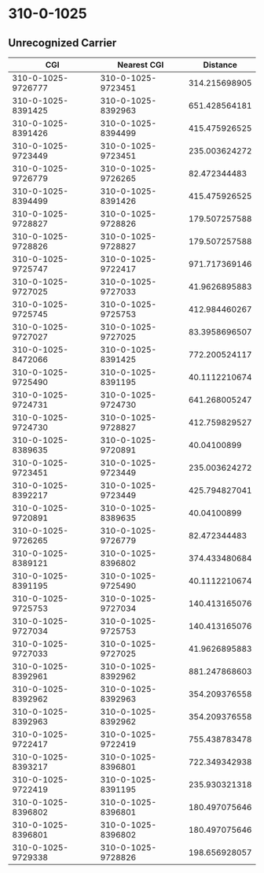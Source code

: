 # 310-0-1025
## Unrecognized Carrier


| CGI | Nearest CGI | Distance |
|-----|-------------|----------|
| 310-0-1025-9726777 | 310-0-1025-9723451 | 314.215698905 |
| 310-0-1025-8391425 | 310-0-1025-8392963 | 651.428564181 |
| 310-0-1025-8391426 | 310-0-1025-8394499 | 415.475926525 |
| 310-0-1025-9723449 | 310-0-1025-9723451 | 235.003624272 |
| 310-0-1025-9726779 | 310-0-1025-9726265 | 82.472344483 |
| 310-0-1025-8394499 | 310-0-1025-8391426 | 415.475926525 |
| 310-0-1025-9728827 | 310-0-1025-9728826 | 179.507257588 |
| 310-0-1025-9728826 | 310-0-1025-9728827 | 179.507257588 |
| 310-0-1025-9725747 | 310-0-1025-9722417 | 971.717369146 |
| 310-0-1025-9727025 | 310-0-1025-9727033 | 41.9626895883 |
| 310-0-1025-9725745 | 310-0-1025-9725753 | 412.984460267 |
| 310-0-1025-9727027 | 310-0-1025-9727025 | 83.3958696507 |
| 310-0-1025-8472066 | 310-0-1025-8391425 | 772.200524117 |
| 310-0-1025-9725490 | 310-0-1025-8391195 | 40.1112210674 |
| 310-0-1025-9724731 | 310-0-1025-9724730 | 641.268005247 |
| 310-0-1025-9724730 | 310-0-1025-9728827 | 412.759829527 |
| 310-0-1025-8389635 | 310-0-1025-9720891 | 40.04100899 |
| 310-0-1025-9723451 | 310-0-1025-9723449 | 235.003624272 |
| 310-0-1025-8392217 | 310-0-1025-9723449 | 425.794827041 |
| 310-0-1025-9720891 | 310-0-1025-8389635 | 40.04100899 |
| 310-0-1025-9726265 | 310-0-1025-9726779 | 82.472344483 |
| 310-0-1025-8389121 | 310-0-1025-8396802 | 374.433480684 |
| 310-0-1025-8391195 | 310-0-1025-9725490 | 40.1112210674 |
| 310-0-1025-9725753 | 310-0-1025-9727034 | 140.413165076 |
| 310-0-1025-9727034 | 310-0-1025-9725753 | 140.413165076 |
| 310-0-1025-9727033 | 310-0-1025-9727025 | 41.9626895883 |
| 310-0-1025-8392961 | 310-0-1025-8392962 | 881.247868603 |
| 310-0-1025-8392962 | 310-0-1025-8392963 | 354.209376558 |
| 310-0-1025-8392963 | 310-0-1025-8392962 | 354.209376558 |
| 310-0-1025-9722417 | 310-0-1025-9722419 | 755.438783478 |
| 310-0-1025-8393217 | 310-0-1025-8396801 | 722.349342938 |
| 310-0-1025-9722419 | 310-0-1025-8391195 | 235.930321318 |
| 310-0-1025-8396802 | 310-0-1025-8396801 | 180.497075646 |
| 310-0-1025-8396801 | 310-0-1025-8396802 | 180.497075646 |
| 310-0-1025-9729338 | 310-0-1025-9728826 | 198.656928057 |
